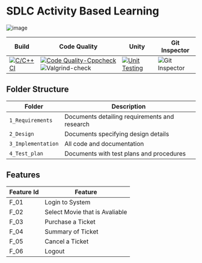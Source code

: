# SDLC Activity Based Learning
![image](https://user-images.githubusercontent.com/101056740/161385601-3646d964-db9f-46eb-8dd3-361f17095c39.png)



Build | Code Quality | Unity | Git Inspector
|---------|------------|-----------|----------------
[![C/C++ CI](https://github.com/MatliThejesh/M1_project/actions/workflows/c-build.yml/badge.svg)](https://github.com/MatliThejesh/M1_project/actions/workflows/c-build.yml)|[![Code Quality-Cppcheck](https://github.com/MatliThejesh/M1_project/actions/workflows/cppcheck.yml/badge.svg)](https://github.com/MatliThejesh/M1_project/actions/workflows/cppcheck.yml) ![Valgrind-check](https://github.com/arc-arnob/LnT_Mini_Project/actions/workflows/arc-dynamic-code-quality.yml/badge.svg) | [![Unit Testing](https://github.com/MatliThejesh/M1_project/actions/workflows/unit-test.yml/badge.svg)](https://github.com/MatliThejesh/M1_project/actions/workflows/unit-test.yml) | ![Git Inspector](https://github.com/MatliThejesh/M1_project/actions/workflows/gitinspector.yml/badge.svg)


## Folder Structure
Folder             | Description
-------------------| -----------------------------------------
`1_Requirements`   | Documents detailing requirements and research
`2_Design`         | Documents specifying design details
`3_Implementation` | All code and documentation
`4_Test_plan`      | Documents with test plans and procedures


##  Features
| Feature Id | Feature |
| -----------|---------|
|F_01| Login to System | |
|F_02|Select Movie that is Avaliable |
|F_03| Purchase a Ticket |
|F_04| Summary of Ticket |
|F_05| Cancel a Ticket |
|F_06| Logout |

<!--

## Contributors List and Summary

PS Number. |  Name   |    Features    | Issuess Raised |Issues Resolved|No Test Cases|Test Case Pass
-------|---------|----------------|----------------|---------------|-------------|--------------
`99006110` | Goutami D Honagannavar  | Feature A, B etc    | X No     | X No   |X No   |X No     
   -->
<!--
## Challenges Faced and How Was It Overcome

1. ABC
2. BCD
3. ...
4. ...




